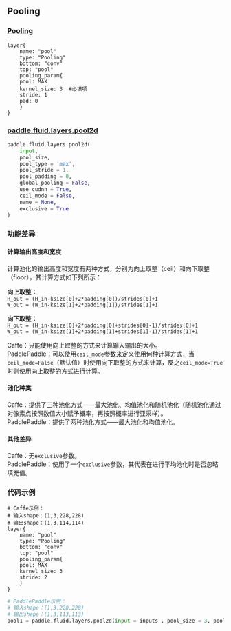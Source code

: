 ## Pooling

### [Pooling](http://caffe.berkeleyvision.org/tutorial/layers/pooling.html)
```
layer{
    name: "pool"
    type: "Pooling"
    bottom: "conv"
    top: "pool"
    pooling_param{
	pool: MAX
	kernel_size: 3	#必填项
	stride: 1
	pad: 0
    }
}
```
### [paddle.fluid.layers.pool2d](http://paddlepaddle.org/documentation/docs/zh/1.3/api_cn/layers_cn.html#permalink-115-pool2d)
```python
paddle.fluid.layers.pool2d(
    input,
    pool_size,
    pool_type = 'max',
    pool_stride = 1,
    pool_padding = 0,
    global_pooling = False,
    use_cudnn = True,
    ceil_mode = False,
    name = None,
    exclusive = True
)
```  
  
### 功能差异
#### 计算输出高度和宽度
计算池化的输出高度和宽度有两种方式，分别为向上取整（ceil）和向下取整（floor），其计算方式如下列所示：

**向上取整：**  
	`H_out = (H_in-ksize[0]+2*padding[0])/strides[0]+1`  
	`W_out = (W_in-ksize[1]+2*padding[1])/strides[1]+1`  

**向下取整：**  
	`H_out = (H_in-ksize[0]+2*padding[0]+strides[0]-1)/strides[0]+1`  
	`W_out = (W_in-ksize[1]+2*padding[1]+strides[1]-1)/strides[1]+1`    

Caffe：只能使用向上取整的方式来计算输入输出的大小。  
PaddlePaddle：可以使用`ceil_mode`参数来定义使用何种计算方式，当`ceil_mode=False`（默认值）时使用向下取整的方式来计算，反之`ceil_mode=True`时则使用向上取整的方式进行计算。  



#### 池化种类
Caffe：提供了三种池化方式——最大池化、均值池化和随机池化（随机池化通过对像素点按照数值大小赋予概率，再按照概率进行亚采样）。  
PaddlePaddle：提供了两种池化方式——最大池化和均值池化。
 


#### 其他差异  
Caffe：无`exclusive`参数。  
PaddlePaddle：使用了一个`exclusive`参数，其代表在进行平均池化时是否忽略填充值。  


### 代码示例

```  
# Caffe示例：  
# 输入shape：(1,3,228,228)  
# 输出shape：(1,3,114,114)
layer{
    name: "pool"
    type: "Pooling"
    bottom: "conv"
    top: "pool"
    pooling_param{
	pool: MAX
	kernel_size: 3	
	stride: 2
    }
}
```  
``` python
# PaddlePaddle示例：  
# 输入shape：(1,3,228,228)  
# 输出shape：(1,3,113,113)
pool1 = paddle.fluid.layers.pool2d(input = inputs , pool_size = 3, pool_type = 'max', pool_stride = 2, ceil_mode=False)
```  






